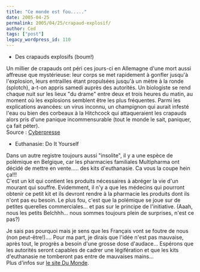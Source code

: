 ```yaml
---
title: "Ce monde est fou....."
date: 2005-04-25
permalink: 2005/04/25/crapaud-explosif/
author: Ced
tags: ["post"]
legacy_wordpress_id: 110
---
```


<ul> <li>Des crapauds explosifs (boum!)</li> </ul> 

Un millier de crapauds ont péri ces jours-ci en Allemagne d'une mort aussi affreuse que mystérieuse: leur corps se met rapidement à gonfler jusqu'à l'explosion, leurs entrailles étant propulsées jusqu'à un mètre à la ronde (splotch), a-t-on appris samedi auprès des autorités. Un biologiste se rend chaque nuit sur les lieux "du drame" entre deux et trois heures du matin, au moment où les explosions semblent être les plus fréquentes. Parmi les explications avancées: un virus inconnu, un champignon qui aurait infesté l'eau ou bien des corbeaux à la Hitchcock qui attaqueraient les crapauds alors pris d'une panique incommensurable (tout le monde le sait, paniquer, ça fait péter).<br />
Source&nbsp;: <a href="http://www.cyberpresse.ca/insolite/article/article_complet.php?path=/insolite/article/23/1,10102,0,042005,1005966.php" hreflang="fr">Cyberpresse</a>

 <ul> <li>Euthanasie: Do It Yourself</li> </ul> 

<!-- excerpt -->

Dans un autre registre toujours aussi "insolite", il y a une espèce de polémique en Belgique, car les pharmacies familiales Multipharma ont décidé de mettre en vente..... des kits d'euthanasie. Ca vous la coupe hein ça!!!<br />
C'est un kit qui contient les produits nécessaires à abréger la vie d'un mourant qui souffre. Evidemment, il n'y a que les médecins qui pourront obtenir ce petit kit et ils devront rendre à la pharmacie les produits dont ils n'ont pas eu besoin. Le plus fou, c'est que la polémique se joue sur de petites querelles commerciales... et pas sur le principe de l'initiative. (Aaah, nous les petits Belchhh... nous sommes toujours plein de surprises, n'est ce pas?)

Je sais pas pourquoi mais je sens que les Français vont se foutre de nous (non peut-être!).... Pour ma part, je dirais que l'idée n'est pas mauvaise, après tout, le progrès a besoin d'une grosse dose d'audace... Espérons que les autorités seront capables de cadrer une légifération et que les kits d'euthanasie ne tomberont pas entre de mauvaises mains...<br />
Plus d'infos sur [le site Du Monde](http://www.lemonde.fr/web/article/0,1-0@2-3214,36-642625@51-639767,0.html).
